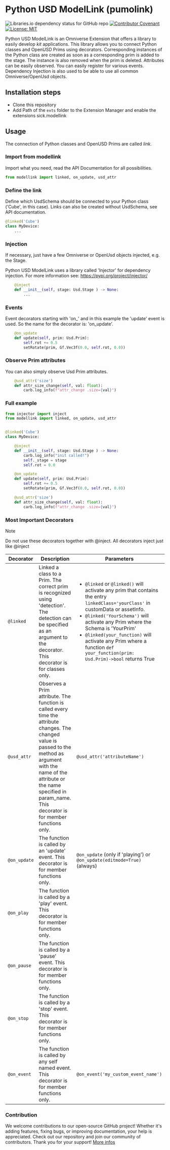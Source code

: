 # Python USD ModelLink (pumolink)
![Libraries.io dependency status for GitHub repo](https://img.shields.io/librariesio/github/python-injector/injector) 
[![Contributor Covenant](https://img.shields.io/badge/Contributor%20Covenant-2.0-4baaaa.svg)](CODE_OF_CONDUCT.md)
[![License: MIT](https://img.shields.io/badge/License-MIT-yellow.svg)](https://opensource.org/licenses/MIT)

Python USD ModelLink is an Omniverse Extension that offers a library to easily develop _kit_ applications.
This library allows you to connect Python classes and OpenUSD Prims using decorators. Corresponding instances of the Python class are created as soon as a corresponding prim is added to the stage. The instance is also removed when the prim is deleted. Attributes can be easily observed. You can easily register for various events. Dependency Injection is also used to be able to use all common Omniverse/OpenUsd objects.

## Installation steps

- Clone this repository 
- Add Path of the `exts` folder to the Extension Manager and enable the extensions sick.modellink

## Usage
The connection of Python classes and OpenUSD Prims are called _link_. 

### Import from modellink
Import what you need, read the API Documentation for all possibilities.
```python
from modellink import linked, on_update, usd_attr
```
### Define the link
Define which UsdSchema should be connected to your Python class ('Cube', in this case). Links can also be created without UsdSchema, see API documentation.
```python
@linked('Cube')
class MyDevice:
    ...
```

### Injection

If necessary, just have a few Omniverse or OpenUsd objects injected, e.g. the Stage.

Python USD ModelLink uses a library called 'Injector' for dependency injection. For more information see: https://pypi.org/project/injector/

```python
    @inject
    def __init__(self, stage: Usd.Stage ) -> None:
        ...
```

### Events
Event decorators starting with 'on_' and in this example the 'update' event is used. So the name for the decorator is: 'on_update'.
```python
    @on_update
    def update(self, prim: Usd.Prim):
        self.rot += 0.5
        setRotate(prim, Gf.Vec3f(0.0, self.rot, 0.0))
```
### Observe Prim attributes 
You can also simply observe Usd Prim attributes.
```python
    @usd_attr('size')
    def attr_size_change(self, val: float):
        carb.log_info(f"attr_change .size={val}")
```


### Full example
```python
from injector import inject
from modellink import linked, on_update, usd_attr


@linked('Cube')
class MyDevice:

    @inject
    def __init__(self, stage: Usd.Stage ) -> None:
        carb.log_info("init called!")
        self._stage = stage
        self.rot = 0.0

    @on_update
    def update(self, prim: Usd.Prim):
        self.rot += 0.5
        setRotate(prim, Gf.Vec3f(0.0, self.rot, 0.0))

    @usd_attr('size')
    def attr_size_change(self, val: float):
        carb.log_info(f"attr_change .size={val}")

```

### Most Important Decorators 

>[!NOTE] 
>Do not use these decorators together with @inject. All decorators inject just like @inject


|Decorator|Description|Parameters|
|-|-|-|
| `@linked` | Linked a class to a Prim. The correct prim is recognized using 'detection'. The detection can be specified as an argument to the decorator. This decorator is for classes only. | <ul><li>`@linked` or `@linked()` will activate any prim that contains the entry `linkedClass='yourClass'` in customData or assetInfo.</li><li>`@linked('YourSchema')` will activate any Prim where the Schema is 'YourPrim'</li><li>`@linked(your_function)` will activate any Prim where a function `def your_function(prim: Usd.Prim)->bool` returns True</li></ul>|
| `@usd_attr` | Observes a Prim attribute. The function is called every time the attribute changes. The changed value is passed to the method as argument with the name of the attribute or the name specified in param_name. This decorator is for member functions only. | `@usd_attr('attributeName')`                                 |
| `@on_update` | The function is called by an 'update' event. This decorator is for member functions only.| `@on_update` (only if 'playing') or `@on_update(editmode=True)` (always)|
| `@on_play` | The function is called by a 'play' event. This decorator is for member functions only.|  |
| `@on_pause` | The function is called by a 'pause' event. This decorator is for member functions only.|  |
| `@on_stop` | The function is called by a 'stop' event. This decorator is for member functions only.|  |
| `@on_event` | The function is called by any self named event. This decorator is for member functions only. | `@on_event('my_custom_event_name')` |

### Contribution

We welcome contributions to our open-source GitHub project! Whether it's adding features, fixing bugs, or improving documentation, your help is appreciated. Check out our repository and join our community of contributors. Thank you for your support!
[More infos](CODE_OF_CONDUCT.md)